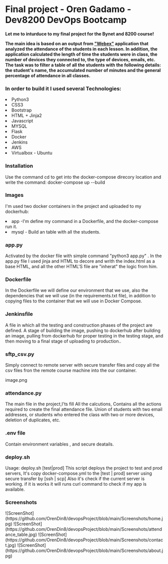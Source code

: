 <div>
    <h1>Final project - Oren Gadamo - Dev8200 DevOps Bootcamp</h1>
    <strong>
    <p>Let me to inturduce to my final project for the Bynet and 8200 course!</p>
    <p>
        The main idea is based on an output from <a href="https://www.webex.com/">"Webex"</a>        application that analyzed the attendance of the students in each lesson.
        In addition, the application calculated the length of time the students were in class, the number of devices they connected to, the type of devices, emails, etc.
        The task was to filter a table of all the students with the following details:
        the student's name, the accumulated number of minutes and the general percentage of attendance in all classes.
    </strong>
    </p>
</div>

<h3>In order to build it I used several Technologies:</h3>
<li>Python3 </li>
<li>CSS3 </li> 
<li>Bootstrap </li>
<li>HTML + Jinja2 </li>
<li>Javascript </li>
<li>MYSQL </li>
<li>Flask </li>
<li>Docker </li>
<li>Jenkins </li>
<li>AWS </li>
<li>Virtualbox - Ubuntu </li>
</li>

<h3>Installation</h3>
<p>
    Use the command cd to get into the docker-compose direcory location and write the command:
    docker-compose up --build
</p>
<h3>Images</h3>
<p>
    I'm used two docker containers in the project and uploaded to my dockerhub:
        <li>app -I'm define my command in a Dockerfile, and the docker-compose run it.</li>
        <li> mysql - Build an table with all the students.</li>
</p>
<h3>app.py</h3>
<p>
    Activated by the docker file with simple command "python3 app.py" .
    In the app.py file I used jinja and HTML to decore and writh the index.html as a base HTML, and all the other HTML'S file are "inherat" the logic from him. 
</p>
<h3>Dockerfile</h3>
<p>
    In the Dockerfile we will define our environment that we use, also the dependencies that we will use (in the requirements.txt file), in addition to copying files to the container that we will use in Docker Compose.
</p>   
<h3>Jenkinsfile</h3>
<p>
    A file in which all the testing and construction phases of the project are defined.
    A stage of building the image, pushing to dockerhub after building an image, pulling from dockerhub for proper testing in the testing stage, and then moving to a final stage of uploading to production..
</p>

<h3>sftp_csv.py</h3>
<p>
    Simply connect to remote server with secure transfer files and copy all the csv files fron the remote course machine into the our container.
</p>
image.png
<h3>attendance.py</h3>
<p>
    The main file in the project,I'ts fill All the calcutions, Contains all the actions required to create the final attendance file. Union of students with two email addresses, or students who entered the class with two or more devices, deletion of duplicates, etc.
</p>
<h3>.env file</h3>
<p>Contain environment variables , and secure deatails.</p> 

<h3>deploy.sh</h3>
<p>
    Usage: deploy.sh [test|prod]
    This script deploys the project to test and prod servers,
    It's copy docker-compose.yml to the [test | prod] server using secure transfer by [ssh | scp]
    Also it's check if the current server is working.
    if it is works it will runs curl command to check if my app is available.
</p>
<h3>Screenshots</h3>
![ScreenShot](https://github.com/OrenDin8/devopsProject/blob/main/Screenshots/home.jpg)
![ScreenShot](https://github.com/OrenDin8/devopsProject/blob/main/Screenshots/attendance_table.jpg)
![ScreenShot](https://github.com/OrenDin8/devopsProject/blob/main/Screenshots/contact.jpg)
![ScreenShot](https://github.com/OrenDin8/devopsProject/blob/main/Screenshots/about.jpg)

